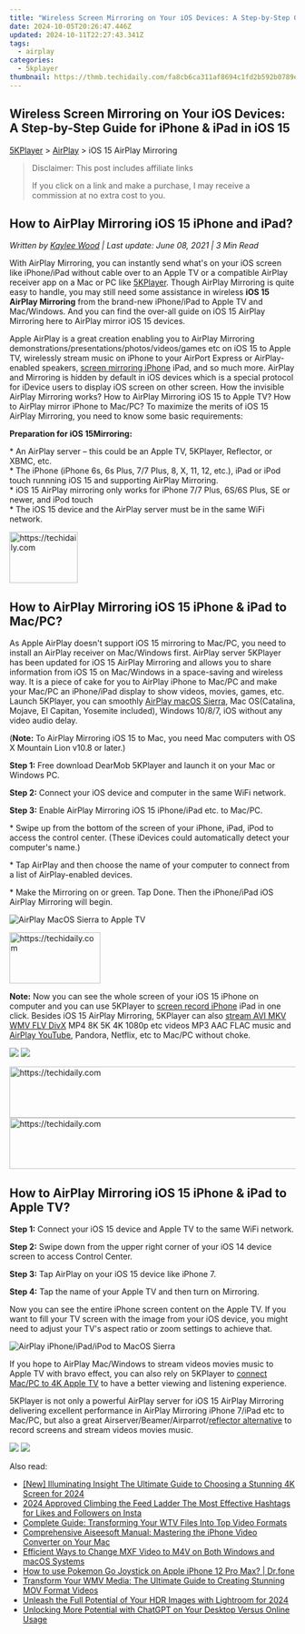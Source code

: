 ```yaml
---
title: "Wireless Screen Mirroring on Your iOS Devices: A Step-by-Step Guide for iPhone & iPad in iOS 15"
date: 2024-10-05T20:26:47.446Z
updated: 2024-10-11T22:27:43.341Z
tags:
  - airplay
categories:
  - 5kplayer
thumbnail: https://thmb.techidaily.com/fa8cb6ca311af8694c1fd2b592b0789e69f6337924778efc705315343e4f909c.jpg
---
```


## Wireless Screen Mirroring on Your iOS Devices: A Step-by-Step Guide for iPhone & iPad in iOS 15

[5KPlayer](https://tools.techidaily.com/5kplayer/products/) \> [AirPlay](https://tools.techidaily.com/5kplayer/airplay/) \> iOS 15 AirPlay Mirroring

>  Disclaimer: This post includes affiliate links
>
>  If you click on a link and make a purchase, I may receive a commission at no extra cost to you.
>

## How to AirPlay Mirroring iOS 15 iPhone and iPad?

 _Written by [Kaylee Wood](https://www.quora.com/profile/Amanda-Hu-21) | Last update: June 08, 2021 | 3 Min Read_

With AirPlay Mirroring, you can instantly send what's on your iOS screen like iPhone/iPad without cable over to an Apple TV or a compatible AirPlay receiver app on a Mac or PC like [5KPlayer](https://tools.techidaily.com/5kplayer/products/). Though AirPlay Mirroring is quite easy to handle, you may still need some assistance in wireless **iOS 15 AirPlay Mirroring** from the brand-new iPhone/iPad to Apple TV and Mac/Windows. And you can find the over-all guide on iOS 15 AirPlay Mirroring here to AirPlay mirror iOS 15 devices.

Apple AirPlay is a great creation enabling you to AirPlay Mirroring demonstrations/presentations/photos/videos/games etc on iOS 15 to Apple TV, wirelessly stream music on iPhone to your AirPort Express or AirPlay-enabled speakers, [screen mirroring iPhone](https://tools.techidaily.com/5kplayer/airplay/) iPad, and so much more. AirPlay and Mirroring is hidden by default in iOS devices which is a special protocol for iDevice users to display iOS screen on other screen. How the invisible AirPlay Mirroring works? How to AirPlay Mirroring iOS 15 to Apple TV? How to AirPlay mirror iPhone to Mac/PC? To maximize the merits of iOS 15 AirPlay Mirroring, you need to know some basic requirements:

**Preparation for iOS 15Mirroring:**

\* An AirPlay server – this could be an Apple TV, 5KPlayer, Reflector, or XBMC, etc.  
\* The iPhone (iPhone 6s, 6s Plus, 7/7 Plus, 8, X, 11, 12, etc.), iPad or iPod touch runnning iOS 15 and supporting AirPlay Mirroring.   
\* iOS 15 AirPlay mirroring only works for iPhone 7/7 Plus, 6S/6S Plus, SE or newer, and iPod touch  
\* The iOS 15 device and the AirPlay server must be in the same WiFi network.

<!-- affiliate ads begin -->
<a href="https://aligracehair.sjv.io/c/5597632/2135363/19272" target="_top" id="2135363">
  <img src="//a.impactradius-go.com/display-ad/19272-2135363" border="0" alt="https://techidaily.com" width="120" height="90"/>
</a>
<img height="0" width="0" src="https://aligracehair.sjv.io/i/5597632/2135363/19272" style="position:absolute;visibility:hidden;" border="0" />
<!-- affiliate ads end -->

## How to AirPlay Mirroring iOS 15 iPhone & iPad to Mac/PC?

As Apple AirPlay doesn't support iOS 15 mirroring to Mac/PC, you need to install an AirPlay receiver on Mac/Windows first. AirPlay server 5KPlayer has been updated for iOS 15 AirPlay Mirroring and allows you to share information from iOS 15 on Mac/Windows in a space-saving and wireless way. It is a piece of cake for you to AirPlay iPhone to Mac/PC and make your Mac/PC an iPhone/iPad display to show videos, movies, games, etc. Launch 5KPlayer, you can smoothly [AirPlay macOS Sierra](https://tools.techidaily.com/5kplayer/airplay/), Mac OS(Catalina, Mojave, El Capitan, Yosemite included), Windows 10/8/7, iOS without any video audio delay.

(**Note:** To AirPlay Mirroring iOS 15 to Mac, you need Mac computers with OS X Mountain Lion v10.8 or later.)

 **Step 1:** Free download DearMob 5KPlayer and launch it on your Mac or Windows PC.

**Step 2:** Connect your iOS device and computer in the same WiFi network.

**Step 3:** Enable AirPlay Mirroring iOS 15 iPhone/iPad etc. to Mac/PC.

\* Swipe up from the bottom of the screen of your iPhone, iPad, iPod to access the control center. (These iDevices could automatically detect your computer's name.)

\* Tap AirPlay and then choose the name of your computer to connect from a list of AirPlay-enabled devices.

\* Make the Mirroring on or green. Tap Done. Then the iPhone/iPad iOS AirPlay Mirroring will begin.

![AirPlay MacOS Sierra to Apple TV](https://www.5kplayer.com/airplay/img/airplay-mirroring-ios-11.jpg) 

<!-- affiliate ads begin -->
<a href="https://aligracehair.sjv.io/c/5597632/2135410/19272" target="_top" id="2135410">
  <img src="//a.impactradius-go.com/display-ad/19272-2135410" border="0" alt="https://techidaily.com" width="160" height="90"/>
</a>
<img height="0" width="0" src="https://aligracehair.sjv.io/i/5597632/2135410/19272" style="position:absolute;visibility:hidden;" border="0" />
<!-- affiliate ads end -->

**Note:** Now you can see the whole screen of your iOS 15 iPhone on computer and you can use 5KPlayer to [screen record iPhone](https://tools.techidaily.com/5kplayer/airplay/) iPad in one click. Besides iOS 15 AirPlay Mirroring, 5KPlayer can also [stream AVI MKV WMV FLV DivX](https://tools.techidaily.com/5kplayer/airplay/) MP4 8K 5K 4K 1080p etc videos MP3 AAC FLAC music and [AirPlay YouTube](https://tools.techidaily.com/5kplayer/airplay/), Pandora, Netflix, etc to Mac/PC without choke. 

[![](https://www.5kplayer.com/airplay/../button/freedownbackmac.png)](https://tools.techidaily.com/5kplayer/products/) [![](https://www.5kplayer.com/airplay/../button/freedownwhitewin.png)](https://tools.techidaily.com/5kplayer/products/) 

<!-- affiliate ads begin -->
<a href="https://ephamedtechinc.pxf.io/c/5597632/2130528/26400" target="_top" id="2130528">
  <img src="//a.impactradius-go.com/display-ad/26400-2130528" border="0" alt="https://techidaily.com" width="728" height="90"/>
</a>
<img height="0" width="0" src="https://ephamedtechinc.pxf.io/i/5597632/2130528/26400" style="position:absolute;visibility:hidden;" border="0" />
<!-- affiliate ads end -->

<!-- affiliate ads begin -->
<a href="https://laganoo.pxf.io/c/5597632/1657399/16446" target="_top" id="1657399">
  <img src="//a.impactradius-go.com/display-ad/16446-1657399" border="0" alt="https://techidaily.com" width="728" height="90"/>
</a>
<img height="0" width="0" src="https://laganoo.pxf.io/i/5597632/1657399/16446" style="position:absolute;visibility:hidden;" border="0" />
<!-- affiliate ads end -->

## How to AirPlay Mirroring iOS 15 iPhone & iPad to Apple TV?

**Step 1:** Connect your iOS 15 device and Apple TV to the same WiFi network.

**Step 2:** Swipe down from the upper right corner of your iOS 14 device screen to access Control Center. 

**Step 3:** Tap AirPlay on your iOS 15 device like iPhone 7.

**Step 4:** Tap the name of your Apple TV and then turn on Mirroring.

Now you can see the entire iPhone screen content on the Apple TV. If you want to fill your TV screen with the image from your iOS device, you might need to adjust your TV's aspect ratio or zoom settings to achieve that.

![AirPlay iPhone/iPad/iPod to MacOS Sierra](https://www.5kplayer.com/airplay/img/mirror-ipad-to-appletv.jpg) 

If you hope to AirPlay Mac/Windows to stream videos movies music to Apple TV with bravo effect, you can also rely on 5KPlayer to [connect Mac/PC to 4K Apple TV](https://tools.techidaily.com/5kplayer/airplay/) to have a better viewing and listening experience.

5KPlayer is not only a powerful AirPlay server for iOS 15 AirPlay Mirroring delivering excellent performance in AirPlay Mirroring iPhone 7/iPad etc to Mac/PC, but also a great Airserver/Beamer/Airparrot/[reflector alternative](https://tools.techidaily.com/5kplayer/airplay/) to record screens and stream videos movies music. 

[![](https://www.5kplayer.com/airplay/../button/freedownbackmac.png)](https://tools.techidaily.com/5kplayer/products/) [![](https://www.5kplayer.com/airplay/../button/freedownwhitewin.png)](https://tools.techidaily.com/5kplayer/products/)

<ins class="adsbygoogle"
     style="display:block"
     data-ad-format="autorelaxed"
     data-ad-client="ca-pub-7571918770474297"
     data-ad-slot="1223367746"></ins>

<ins class="adsbygoogle"
     style="display:block"
     data-ad-client="ca-pub-7571918770474297"
     data-ad-slot="8358498916"
     data-ad-format="auto"
     data-full-width-responsive="true"></ins>

<span class="atpl-alsoreadstyle">Also read:</span>
<div><ul>
<li><a href="https://article-posts.techidaily.com/new-illuminating-insight-the-ultimate-guide-to-choosing-a-stunning-4k-screen-for-2024/"><u>[New] Illuminating Insight The Ultimate Guide to Choosing a Stunning 4K Screen for 2024</u></a></li>
<li><a href="https://instagram-clips.techidaily.com/2024-approved-climbing-the-feed-ladder-the-most-effective-hashtags-for-likes-and-followers-on-insta/"><u>2024 Approved Climbing the Feed Ladder The Most Effective Hashtags for Likes and Followers on Insta</u></a></li>
<li><a href="https://media-tips.techidaily.com/complete-guide-transforming-your-wtv-files-into-top-video-formats/"><u>Complete Guide: Transforming Your WTV Files Into Top Video Formats</u></a></li>
<li><a href="https://media-tips.techidaily.com/comprehensive-aiseesoft-manual-mastering-the-iphone-video-converter-on-your-mac/"><u>Comprehensive Aiseesoft Manual: Mastering the iPhone Video Converter on Your Mac</u></a></li>
<li><a href="https://media-tips.techidaily.com/efficient-ways-to-change-mxf-video-to-m4v-on-both-windows-and-macos-systems/"><u>Efficient Ways to Change MXF Video to M4V on Both Windows and macOS Systems</u></a></li>
<li><a href="https://ios-pokemon-go.techidaily.com/how-to-use-pokemon-go-joystick-on-apple-iphone-12-pro-max-drfone-by-drfone-virtual-ios/"><u>How to use Pokemon Go Joystick on Apple iPhone 12 Pro Max? | Dr.fone</u></a></li>
<li><a href="https://media-tips.techidaily.com/transform-your-wmv-media-the-ultimate-guide-to-creating-stunning-mov-format-videos/"><u>Transform Your WMV Media: The Ultimate Guide to Creating Stunning MOV Format Videos</u></a></li>
<li><a href="https://fox-access.techidaily.com/unleash-the-full-potential-of-your-hdr-images-with-lightroom-for-2024/"><u>Unleash the Full Potential of Your HDR Images with Lightroom for 2024</u></a></li>
<li><a href="https://tech-haven.techidaily.com/unlocking-more-potential-with-chatgpt-on-your-desktop-versus-online-usage/"><u>Unlocking More Potential with ChatGPT on Your Desktop Versus Online Usage</u></a></li>
</ul></div>

